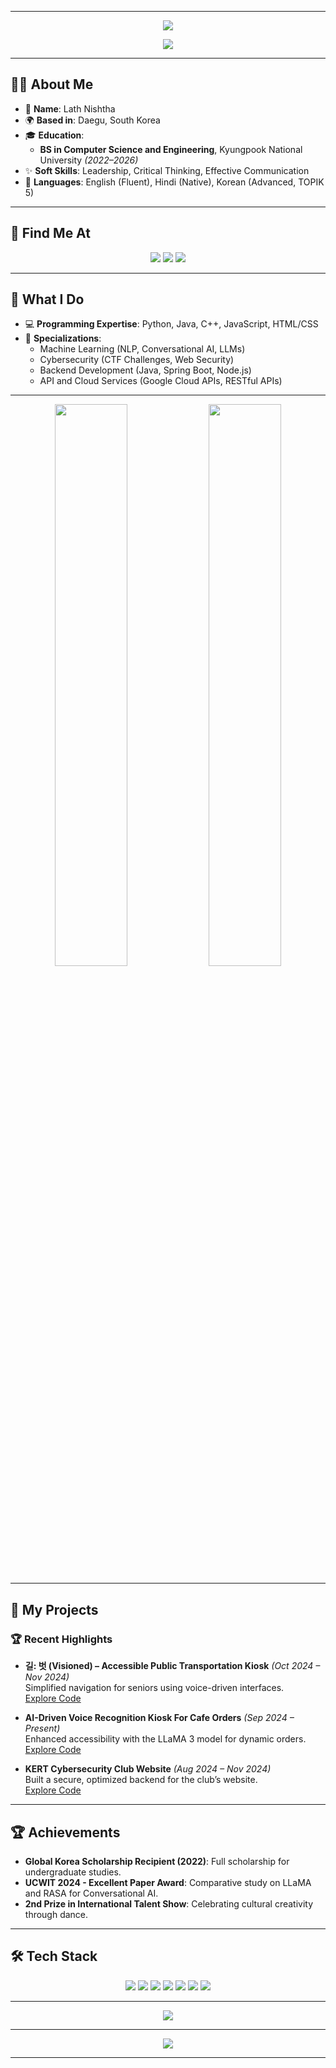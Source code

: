 
---

<p align="center">
  <img src="https://capsule-render.vercel.app/api?type=waving&color=gradient&height=200&section=header&text=Welcome%20to%20Nishtha%20Lath's%20World&fontSize=30&fontAlignY=40" />
</p>

<p align="center">
  <img src="https://readme-typing-svg.herokuapp.com?font=Fira+Code&size=30&pause=1000&color=0078D4&center=true&vCenter=true&width=900&height=40&lines=Innovative+Coder.; Web Development+Enthusiast.;AI+and+ML+Researcher.;Exploring+Endless+Possibilities.">
</p>

---

## 👩‍💻 **About Me**
- 🌟 **Name**: Lath Nishtha  
- 🌍 **Based in**: Daegu, South Korea  
- 🎓 **Education**:  
  - **BS in Computer Science and Engineering**, Kyungpook National University *(2022–2026)*  
- ✨ **Soft Skills**: Leadership, Critical Thinking, Effective Communication  
- 🌱 **Languages**: English (Fluent), Hindi (Native), Korean (Advanced, TOPIK 5)  

---

## 📄 **Find Me At**
<p align="center">
  <a href="https://www.linkedin.com/in/nishtha-lath-335206276/" target="_blank"><img src="https://img.shields.io/badge/LinkedIn-0077B5?style=for-the-badge&logo=linkedin&logoColor=white"></a>
  <a href="mailto:lathnishtha775@gmail.com" target="_blank"><img src="https://img.shields.io/badge/Email-D14836?style=for-the-badge&logo=gmail&logoColor=white"></a>
  <a href="https://github.com/NishthaLath/NishthaLath/blob/81fe27ee9c32034344c6c9df1e7f588aaf53e633/MyFiles%20/Resume%20(Lath%20Nishtha).pdf" target="_blank"><img src="https://img.shields.io/badge/Resume-FFA500?style=for-the-badge&logo=adobeacrobatreader&logoColor=white"></a>
</p>

---

## 🌟 **What I Do**
- 💻 **Programming Expertise**: Python, Java, C++, JavaScript, HTML/CSS  
- 🧠 **Specializations**:  
  - Machine Learning (NLP, Conversational AI, LLMs)  
  - Cybersecurity (CTF Challenges, Web Security)  
  - Backend Development (Java, Spring Boot, Node.js)  
  - API and Cloud Services (Google Cloud APIs, RESTful APIs)  

---

<div align="center">
  <img src="https://github-readme-stats.vercel.app/api?username=NishthaLath&show_icons=true&theme=dracula&hide_border=true" width="48%">
  <img src="https://github-readme-stats.vercel.app/api/top-langs/?username=NishthaLath&layout=compact&theme=dracula&hide_border=true" width="48%">
</div>

---

## 🚀 **My Projects**
### 🏆 **Recent Highlights**
- **길: 벗 (Visioned) – Accessible Public Transportation Kiosk** *(Oct 2024 – Nov 2024)*  
  Simplified navigation for seniors using voice-driven interfaces.  
  [Explore Code](https://github.com/VISIONED-KNU)  

- **AI-Driven Voice Recognition Kiosk For Cafe Orders** *(Sep 2024 – Present)*  
  Enhanced accessibility with the LLaMA 3 model for dynamic orders.  
  [Explore Code](https://github.com/AI-coffee-Kiosk)  

- **KERT Cybersecurity Club Website** *(Aug 2024 – Nov 2024)*  
  Built a secure, optimized backend for the club’s website.  
  [Explore Code](https://github.com/NishthaLath/KERT_Backend)  

---

## 🏆 **Achievements**
- **Global Korea Scholarship Recipient (2022)**: Full scholarship for undergraduate studies.  
- **UCWIT 2024 - Excellent Paper Award**: Comparative study on LLaMA and RASA for Conversational AI.  
- **2nd Prize in International Talent Show**: Celebrating cultural creativity through dance.  

---

## 🛠️ **Tech Stack**
<div align="center">
  <img src="https://img.shields.io/badge/Python-3776AB?style=for-the-badge&logo=python&logoColor=white" />
  <img src="https://img.shields.io/badge/Java-007396?style=for-the-badge&logo=java&logoColor=white" />
  <img src="https://img.shields.io/badge/Node.js-339933?style=for-the-badge&logo=node.js&logoColor=white" />
  <img src="https://img.shields.io/badge/Spring_Boot-6DB33F?style=for-the-badge&logo=spring-boot&logoColor=white" />
  <img src="https://img.shields.io/badge/React-61DAFB?style=for-the-badge&logo=react&logoColor=white" />
  <img src="https://img.shields.io/badge/PyTorch-EE4C2C?style=for-the-badge&logo=pytorch&logoColor=white" />
  <img src="https://img.shields.io/badge/Docker-2496ED?style=for-the-badge&logo=docker&logoColor=white" />
</div>

---

<div align="center">
  <img src="https://github-profile-trophy.vercel.app/?username=NishthaLath&theme=radical&no-frame=true&column=5&margin-w=15" />
</div>

---

<p align="center">
  <img src="https://capsule-render.vercel.app/api?type=waving&color=gradient&height=200&section=footer&text=Keep%20Innovating!&fontSize=30&fontAlignY=65" />
</p>

---

